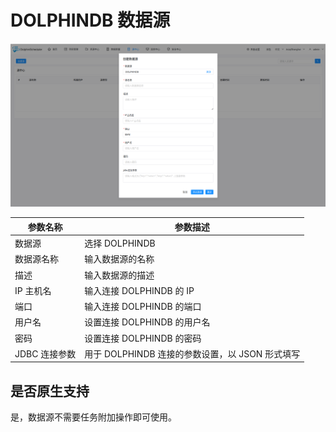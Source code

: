 # DOLPHINDB 数据源

![dolphindb](../../../../img/new_ui/dev/datasource/dolphindb-zh.png)

| **参数名称**  |             **参数描述**             |
|-----------|----------------------------------|
| 数据源       | 选择 DOLPHINDB                     |
| 数据源名称     | 输入数据源的名称                         |
| 描述        | 输入数据源的描述                         |
| IP 主机名    | 输入连接 DOLPHINDB 的 IP              |
| 端口        | 输入连接 DOLPHINDB 的端口               |
| 用户名       | 设置连接 DOLPHINDB 的用户名              |
| 密码        | 设置连接 DOLPHINDB 的密码               |
| JDBC 连接参数 | 用于 DOLPHINDB 连接的参数设置，以 JSON 形式填写 |

## 是否原生支持

是，数据源不需要任务附加操作即可使用。
